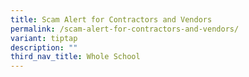 ```yaml
---
title: Scam Alert for Contractors and Vendors
permalink: /scam-alert-for-contractors-and-vendors/
variant: tiptap
description: ""
third_nav_title: Whole School
---
```

